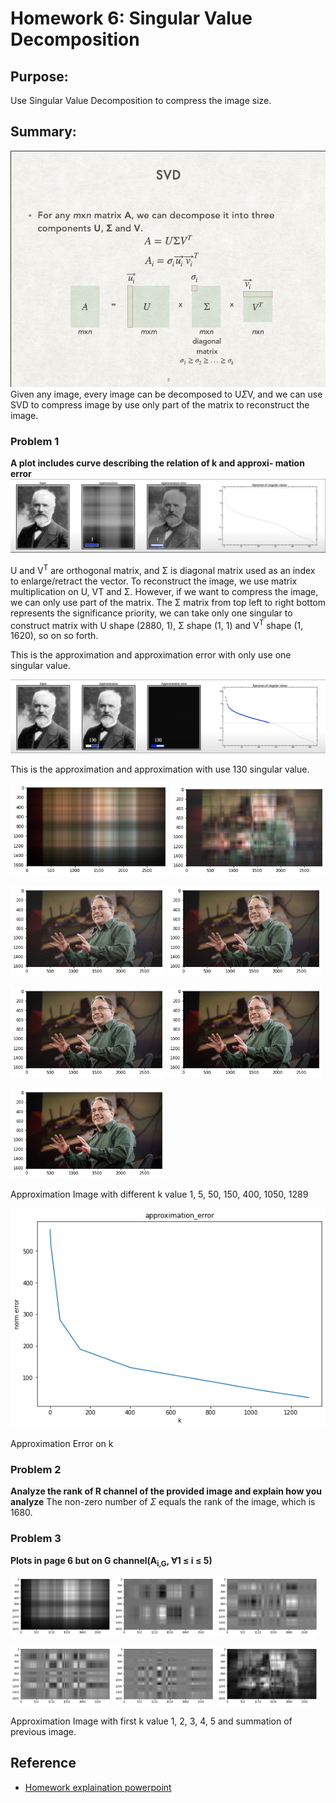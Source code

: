 # Homework 6: Singular Value Decomposition

## Purpose:

Use Singular Value Decomposition to compress the image size.

## Summary:

![Singular Value Decomposition](img/LA_HW6_SVD.png)
Given any image, every image can be decomposed to U$\Sigma$V, and we can use SVD to compress image by use only part of the matrix to reconstruct the image.

### Problem 1

**A plot includes curve describing the relation of k and approxi- mation error**<br>
![K value equals to 1](img/LA_HW6_Problem1-1.png)

U and V<sup>T</sup> are orthogonal matrix, and Σ is diagonal matrix used as an index to enlarge/retract the vector. To reconstruct the image, we use matrix multiplication on U, VT and Σ. However, if we want to compress the image, we can only use part of the matrix. The Σ matrix from top left to right bottom represents the significance priority, we can take only one singular to construct matrix with U shape (2880, 1), Σ shape (1, 1) and V<sup>T</sup> shape (1, 1620), so on so forth.

This is the approximation and approximation error with only use one singular value.

![K value equals to 1](img/LA_HW6_Problem1-2.png)

This is the approximation and approximation with use 130 singular value.

<p float="left">
  <img src="img/LA_HW6_Problem1-k1.png" width=50% />
  <img src="img/LA_HW6_Problem1-k5.png" width=49% />
</p>

<p float="left">
  <img src="img/LA_HW6_Problem1-k50.png" width=49% />
  <img src="img/LA_HW6_Problem1-k150.png" width=49% /> 
</p>

<p float="left">
  <img src="img/LA_HW6_Problem1-k400.png" width=49% />
  <img src="img/LA_HW6_Problem1-k1050.png" width=49% /> 
</p>

<p float="left">
  <img src="img/LA_HW6_Problem1-k1289.png" width=49% />
</p>

Approximation Image with different k value 1, 5, 50, 150, 400, 1050, 1289

![Singular Value Decomposition](img/LA_HW6_Problem1-error.png)

Approximation Error on k

### Problem 2

**Analyze the rank of R channel of the provided image and explain how you analyze**
The non-zero number of $\Sigma$ equals the rank of the image, which is 1680.

### Problem 3

**Plots in page 6 but on G channel(A<sub>i,G</sub>, ∀1 ≤ i ≤ 5)**

<p float="left">
  <img src="img/LA_HW6_Problem3-A1.png" width=32% />
  <img src="img/LA_HW6_Problem3-A2.png" width=32% />
  <img src="img/LA_HW6_Problem3-A3.png" width=32% />
</p>
<p float="left">
  <img src="img/LA_HW6_Problem3-A4.png" width=32% />
  <img src="img/LA_HW6_Problem3-A5.png" width=32% />
  <img src="img/LA_HW6_Problem3-A.png" width=32% />
</p>

Approximation Image with first k value 1, 2, 3, 4, 5 and summation of previous image.

## Reference

- [Homework explaination powerpoint](https://drive.google.com/file/d/1nJTnZWUXystt_GLBlcdjIcqjsMGTicdz/view?fbclid=IwAR2X-o_JTXNZpV2jIuWlcPPorwUZbWmYBMjPd1sn4Zrm_qCksBCM8PssMTA)
